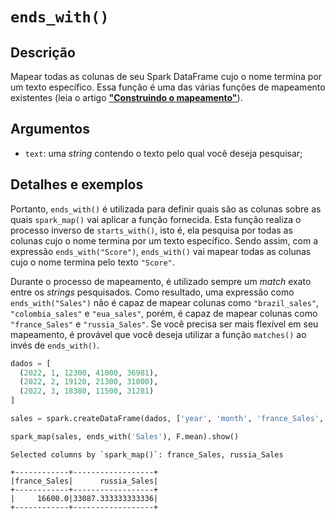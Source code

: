 # `ends_with()`

## Descrição

Mapear todas as colunas de seu Spark DataFrame cujo o nome termina por um texto específico. Essa função é uma das várias funções de mapeamento existentes (leia o artigo [**"Construindo o mapeamento"**](https://github.com/pedropark99/spark_map/blob/main/doc/portuguese/artigos/construindo-mapeamento.md)). 

## Argumentos

- `text`: uma *string* contendo o texto pelo qual você deseja pesquisar;

## Detalhes e exemplos

Portanto, `ends_with()` é utilizada para definir quais são as colunas sobre as quais `spark_map()` vai aplicar a função fornecida. Esta função realiza o processo inverso de `starts_with()`, isto é, ela pesquisa por todas as colunas cujo o nome termina por um texto específico. Sendo assim, com a expressão `ends_with("Score")`, `ends_with()` vai mapear todas as colunas cujo o nome termina pelo texto `"Score"`.

Durante o processo de mapeamento, é utilizado sempre um *match* exato entre os *strings* pesquisados. Como resultado, uma expressão como `ends_with("Sales")` não é capaz de mapear colunas como `"brazil_sales"`, `"colombia_sales"` e `"eua_sales"`, porém, é capaz de mapear colunas como `"france_Sales"` e `"russia_Sales"`. Se você precisa ser mais flexível em seu mapeamento, é provável que você deseja utilizar a função `matches()` ao invés de `ends_with()`.

```python
dados = [
  (2022, 1, 12300, 41000, 36981),
  (2022, 2, 19120, 21300, 31000),
  (2022, 3, 18380, 11500, 31281)
]

sales = spark.createDataFrame(dados, ['year', 'month', 'france_Sales', 'brazil_sales', 'russia_Sales'])

spark_map(sales, ends_with('Sales'), F.mean).show()
```

```
Selected columns by `spark_map()`: france_Sales, russia_Sales

+------------+------------------+
|france_Sales|      russia_Sales|
+------------+------------------+
|     16600.0|33087.333333333336|
+------------+------------------+
```